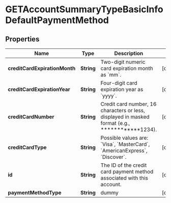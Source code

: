 
# GETAccountSummaryTypeBasicInfoDefaultPaymentMethod

## Properties
Name | Type | Description | Notes
------------ | ------------- | ------------- | -------------
**creditCardExpirationMonth** | **String** | Two-digit numeric card expiration month as &#x60;mm&#x60;.  |  [optional]
**creditCardExpirationYear** | **String** | Four-digit card expiration year as &#x60;yyyy&#x60;.  |  [optional]
**creditCardNumber** | **String** | Credit card number, 16 characters or less, displayed in masked format (e.g., ************1234).  |  [optional]
**creditCardType** | **String** | Possible values are: &#x60;Visa&#x60;, &#x60;MasterCard&#x60;, &#x60;AmericanExpress&#x60;, &#x60;Discover&#x60;.  |  [optional]
**id** | **String** | The ID of the credit card payment method associated with this account.  |  [optional]
**paymentMethodType** | **String** | dummy |  [optional]



